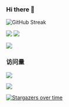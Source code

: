 ### Hi there 👋

![GitHub Streak](https://streak-stats.demolab.com?user=wefashe&locale=zh_Hans)

<img src="https://github-readme-stats.vercel.app/api?locale=cn&username=wefashe&include_all_commits=true&show_icons=true&hide_title=true&hide_border=true&line_height=20" 
/>
<img 
   src="https://github-readme-stats.vercel.app/api/top-langs/?locale=cn&username=wefashe&layout=compact&hide_title=true&hide_border=true&line_height=20" 
/>

<img src="https://activity-graph.herokuapp.com/graph?username=wefashe&bg_color=ffffff&color=9e4c98&line=9e4c98&point=403d3d&hide_border=true&hide_title=true" 
/>

### 访问量

![](http://profile-counter.glitch.me/wefashe/count.svg)

<img align="center" src="https://moe-counter--nriver1.repl.co/get/@wefashe_2023050518s45"><br>


[![Stargazers over time](https://starchart.cc/wefashe/image-save.svg)](https://starchart.cc/wefashe/image-save)
